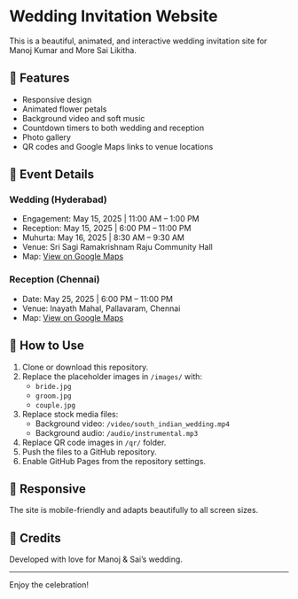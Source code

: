 # Wedding Invitation Website

This is a beautiful, animated, and interactive wedding invitation site for Manoj Kumar and More Sai Likitha.

## 🌸 Features
- Responsive design
- Animated flower petals
- Background video and soft music
- Countdown timers to both wedding and reception
- Photo gallery
- QR codes and Google Maps links to venue locations

## 🎉 Event Details
### Wedding (Hyderabad)
- Engagement: May 15, 2025 | 11:00 AM – 1:00 PM
- Reception: May 15, 2025 | 6:00 PM – 11:00 PM
- Muhurta: May 16, 2025 | 8:30 AM – 9:30 AM
- Venue: Sri Sagi Ramakrishnam Raju Community Hall
- Map: [View on Google Maps](https://maps.app.goo.gl/sW6ydh5fyBTLZM6a6)

### Reception (Chennai)
- Date: May 25, 2025 | 6:00 PM – 11:00 PM
- Venue: Inayath Mahal, Pallavaram, Chennai
- Map: [View on Google Maps](https://maps.app.goo.gl/Bbo7Lz2pnsXESPwt9)

## 🔧 How to Use
1. Clone or download this repository.
2. Replace the placeholder images in `/images/` with:
   - `bride.jpg`
   - `groom.jpg`
   - `couple.jpg`
3. Replace stock media files:
   - Background video: `/video/south_indian_wedding.mp4`
   - Background audio: `/audio/instrumental.mp3`
4. Replace QR code images in `/qr/` folder.
5. Push the files to a GitHub repository.
6. Enable GitHub Pages from the repository settings.

## 📱 Responsive
The site is mobile-friendly and adapts beautifully to all screen sizes.

## 💖 Credits
Developed with love for Manoj & Sai’s wedding.

---
Enjoy the celebration!
